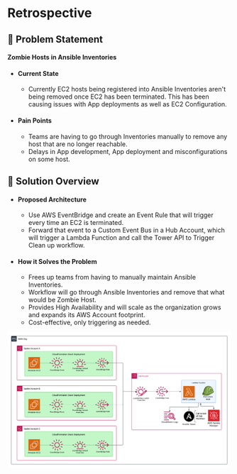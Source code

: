 # Retrospective
## :thinking: Problem Statement
#### Zombie Hosts in Ansible Inventories
- #### Current State
    - Currently EC2 hosts being registered into Ansible Inventories
        aren't being removed once EC2 has been terminated. This has 
        been causing issues with App deployments as well as EC2 
        Configuration.

- #### Pain Points
    - Teams are having to go through Inventories manually to remove
        any host that are no longer reachable. 
    - Delays in App development, App deployment
        and misconfigurations on some host.

## :mag_right: Solution Overview
- #### Proposed Architecture
    - Use AWS EventBridge and create an Event Rule that
        will trigger every time an EC2 is terminated.
    - Forward that event to a Custom Event Bus in a Hub Account,
        which will trigger a Lambda Function and call the Tower API
        to Trigger Clean up workflow.
- #### How it Solves the Problem
    - Frees up teams from having to manually maintain Ansible Inventories.
    - Workflow will go through Ansible Inventories and remove 
        that what would be Zombie Host.
    - Provides High Availability and will scale as the 
        organization grows and expands its AWS Account footprint.
    - Cost-effective, only triggering as needed.


![alt text](assets/TowerJob.png "Architecture")
